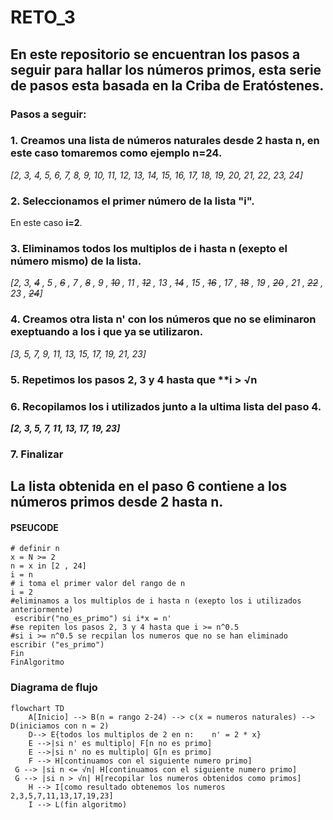 # RETO_3
## En este repositorio se encuentran los pasos a seguir para hallar los números primos, esta serie de pasos esta basada en la Criba de Eratóstenes.
### Pasos a seguir:
### 1. Creamos una lista de números naturales desde **2** hasta **n**, en este caso tomaremos como ejemplo **n=24**.

*[2, 3, 4, 5, 6, 7, 8, 9, 10, 11, 12, 13, 14, 15, 16, 17, 18, 19, 20, 21, 22, 23, 24]*


### 2. Seleccionamos el primer número de la lista **"i"**.
En este caso **i=2**.


### 3. Eliminamos todos los multiplos de **i** hasta n (exepto el número mismo) de la lista.

 *[2, 3, ~~4~~ , 5 , ~~6~~ , 7 , ~~8~~ , 9 , ~~10~~ , 11 , ~~12~~ , 13 , ~~14~~ , 15 , ~~16~~ , 17 , ~~18~~ , 19 , ~~20~~ , 21 , ~~22~~ , 23 , ~~24~~]*


 ### 4. Creamos otra lista **n'** con los números que no se eliminaron exeptuando a los **i** que ya se utilizaron. 

 *[3, 5, 7, 9, 11, 13, 15, 17, 19, 21, 23]*
 

### 5. Repetimos los pasos **2**, **3** y **4** hasta que **i > **√n**


### 6. Recopilamos los **i** utilizados junto a la ultima lista del **paso 4**. 

***[2, 3, 5, 7, 11, 13, 17, 19, 23]***

### 7. Finalizar


## La lista obtenida en el paso 6 contiene a los números primos desde **2** hasta **n**.

#### PSEUCODE
```pseudode
# definir n
x = N >= 2
n = x in [2 , 24]
i = n 
# i toma el primer valor del rango de n 
i = 2
#eliminamos a los multiplos de i hasta n (exepto los i utilizados anteriormente)
 escribir("no_es_primo") si i*x = n' 
#se repiten los pasos 2, 3 y 4 hasta que i >= n^0.5
#si i >= n^0.5 se recpilan los numeros que no se han eliminado
escribir ("es_primo") 
Fin
FinAlgoritmo
```
### Diagrama de flujo
```mermaid
flowchart TD
    A[Inicio] --> B(n = rango 2-24) --> c(x = numeros naturales) --> D(iniciamos con n = 2)
    D--> E{todos los multiplos de 2 en n:    n' = 2 * x}
    E -->|si n' es multiplo| F[n no es primo]
    E -->|si n' no es multiplo| G[n es primo]
    F --> H[continuamos con el siguiente numero primo] 
 G --> |si n <= √n| H[continuamos con el siguiente numero primo]
 G --> |si n > √n| H[recopilar los numeros obtenidos como primos] 
    H --> I[como resultado obtenemos los numeros 2,3,5,7,11,13,17,19,23]
    I --> L(fin algoritmo)
```






